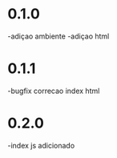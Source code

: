 # 0.1.0
-adiçao ambiente
-adiçao html

# 0.1.1
-bugfix correcao index html

# 0.2.0
-index js adicionado